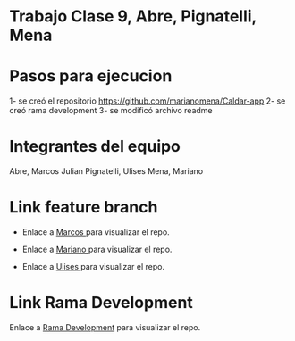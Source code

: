 # Trabajo Clase 9, Abre, Pignatelli, Mena

# Pasos para ejecucion

1- se creó el repositorio https://github.com/marianomena/Caldar-app
2- se creó rama development
3- se modificó archivo readme

# Integrantes del equipo

Abre, Marcos Julian
Pignatelli, Ulises
Mena, Mariano


# Link feature branch

+ Enlace a [Marcos ]() para visualizar el repo.

+ Enlace a [Mariano ]() para visualizar el repo.

+ Enlace a [Ulises ]() para visualizar el repo.


# Link Rama Development
Enlace a [Rama Development]() para visualizar el repo.

